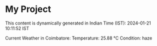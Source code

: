 # My Project

This content is dynamically generated in Indian Time (IST): 2024-01-21 10:11:52 IST


Current Weather in Coimbatore:
Temperature: 25.88 °C
Condition: haze
